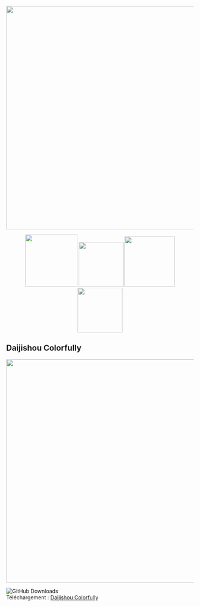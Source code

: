 <p align="center" >
  <img src="https://github.com/user-attachments/assets/1f716d24-6d83-4a6f-9a42-974cb22cc6ba" width="600">
</p>

<p align="center">
 <a href="https://www.paypal.com/paypalme/chronoss01">
        <img src="https://img.shields.io/badge/Donate-Paypal-blue.svg" width="140"></a>
 <a href="https://ko-fi.com/chronoss">
        <img src="https://img.shields.io/badge/Donate-Kofi-orange.svg" width="120"></a>
 <a href="https://github.com/chronoss09/Trimui-Smart-Pro-Themes/releases/latest">
        <img src="https://img.shields.io/github/downloads/chronoss09/Trimui-Smart-Pro-Themes/total.svg" width="135"></a>
 <a href="https://github.com/chronoss09/Trimui-Smart-Pro-Themes/stargazers">
        <img src="https://img.shields.io/github/stars/chronoss09/Trimui-Smart-Pro-Themes" width="120"></a>
</p>

## Daijishou Colorfully
<img src="https://github.com/user-attachments/assets/3044cfc0-44ee-4c1f-bc17-accf7b0f845b" width="600">

![GitHub Downloads](https://img.shields.io/github/downloads/Chronoss09/Trimui-Smart-Pro-Themes/DaiColorfully/total?logo=github&label=GitHub%20Downloads)   
Téléchargement : [Daijishou Colorfully](https://github.com/chronoss09/Trimui-Smart-Pro-Themes/releases/tag/DaiColorfully)
